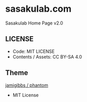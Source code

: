 # sasakulab.com

Sasakulab Home Page v2.0

## LICENSE

- Code: MIT LICENSE
- Contents / Assets: CC BY-SA 4.0

## Theme

[jamigibbs / phantom](https://github.com/jamigibbs/phantom)

- MIT License
